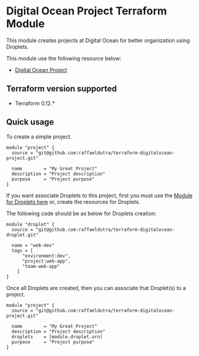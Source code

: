 # Digital Ocean Project Terraform Module

This module creates projects at Digital Ocean for better organization using Droplets.

This module use the following resource below:

* [Digital Ocean Project](https://www.terraform.io/docs/providers/do/r/project.html)

## Terraform version supported

* Terraform 0.12.*

## Quick usage

To create a simple project.

```hcl
module "project" {
  source = "git@github.com:raffaeldutra/terraform-digitalocean-project.git"

  name        = "My Great Project"
  description = "Project description"
  purpose     = "Project purpose"
}
```

If you want associate Droplets to this project, first you must use the [Module for Droplets here](git@github.com:raffaeldutra/terraform-digitalocean-droplet.git) or, create the resources for Droplets.

The following code should be as below for Droplets creation:

```hcl
module "droplet" {
  source = "git@github.com:raffaeldutra/terraform-digitalocean-droplet.git"

  name = "web-dev"
  tags = [
      "environment:dev",
      "project:web-app",
      "team-web-app"
    ]
}
```

Once all Droplets are created, then you can associate that Droplet(s) to a project.

```hcl
module "project" {
  source = "git@github.com:raffaeldutra/terraform-digitalocean-project.git"

  name        = "My Great Project"
  description = "Project description"
  droplets    = [module.droplet.urn]
  purpose     = "Project purpose"
}
```
